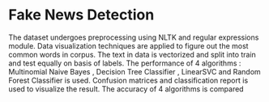 # Fake News Detection
The dataset undergoes preprocessing using NLTK and regular expressions module. 
Data visualization techniques are applied to figure out the most common words in corpus. 
The text in data is vectorized and split into train and test equally on basis of labels. 
The performance of 4 algorithms : Multinomial Naive Bayes , Decision Tree Classifier , LinearSVC and Random Forest Classifier is used. 
Confusion matrices and classification report is used to visualize the result. The accuracy of 4 algorithms is compared
